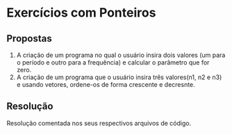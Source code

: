 # Exercícios com Ponteiros

## Propostas

1. A criação de um programa no qual o usuário insira dois valores (um para o período e outro para a frequência) e calcular o parâmetro que for zero.
2. A criação de um programa que o usuário insira três valores(n1, n2 e n3) e usando vetores, ordene-os de forma crescente e decresnte.

## Resolução 

Resolução comentada nos seus respectivos arquivos de código. 
